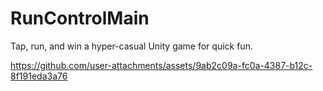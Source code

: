 # RunControlMain
Tap, run, and win a hyper-casual Unity game for quick fun.






https://github.com/user-attachments/assets/9ab2c09a-fc0a-4387-b12c-8f191eda3a76

